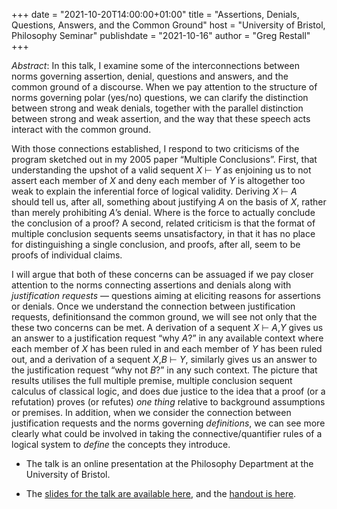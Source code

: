 +++
date = "2021-10-20T14:00:00+01:00"
title = "Assertions, Denials, Questions, Answers, and the Common Ground"
host = "University of Bristol, Philosophy Seminar"
publishdate = "2021-10-16"
author = "Greg Restall"
+++

*Abstract*: In this talk, I examine some of the interconnections between norms governing assertion, denial, questions and answers, and the common ground of a discourse. When we pay attention to the structure of norms governing polar (yes/no) questions, we can clarify the distinction between strong and weak denials, together with the parallel distinction between strong and weak assertion, and the way that these speech acts interact with the common ground. 


With those connections established, I respond to two criticisms of the program sketched out in my 2005 paper &ldquo;Multiple Conclusions&rdquo;. First, that understanding the upshot of a valid sequent *X* &#x22A2; *Y* as enjoining us to not assert each member of *X* and deny each member of *Y* is altogether too weak to explain the inferential force of logical validity. Deriving *X* &#x22A2; *A* should tell us, after all, something about justifying *A* on the basis of *X*, rather than merely prohibiting *A*&rsquo;s denial. Where is the force to actually conclude the conclusion of a proof? A second, related criticism is that the format of multiple conclusion sequents seems unsatisfactory, in that it has no place for distinguishing a single conclusion, and proofs, after all, seem to be proofs of individual claims. 

I will argue that both of these concerns can be assuaged if we pay closer attention to the norms connecting assertions and denials along with *justification requests* — questions aiming at eliciting reasons for assertions or denials. Once we understand the connection between justification requests, definitionsand the common ground, we will see not only that the these two concerns can be met. A derivation of a sequent *X* &#x22A2; *A*,*Y* gives us an answer to a justification request &ldquo;why *A*?” in any available context where each member of *X* has been ruled in and each member of *Y* has been ruled out, and a derivation of a sequent *X*,*B* &#x22A2; *Y*, similarly gives us an answer to the justification request &ldquo;why not *B*?&rdquo; in any such context. The picture that results utilises the full multiple premise, multiple conclusion sequent calculus of classical logic, and does due justice to the idea that a proof (or a refutation) proves (or refutes) *one thing* relative to background assumptions or premises. In addition, when we consider the connection between justification requests and the norms governing *definitions*, we can see more clearly what could be involved in taking the connective/quantifier rules of a logical system to *define* the concepts they introduce. 

* The talk is an online presentation at the Philosophy Department at the University of Bristol.

* The [slides for the talk are available here](/slides/assertion-denial-common-ground-slides-bristol.pdf), and the [handout is here](/handouts/assertion-denial-common-ground-handout-bristol.pdf).

